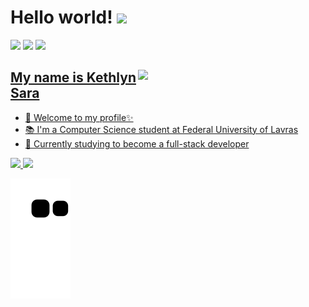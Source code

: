  # Hello world! <img src="https://github.com/TheDudeThatCode/TheDudeThatCode/blob/master/Assets/Hi.gif" width="29px">

<p>
 <a href="https://https://www.instagram.com/kethlynsara//" target="_blank"><img src="https://img.shields.io/badge/-Instagram-%23E4405F?style=for-the-badge&logo=instagram&logoColor=white" target="_blank"></a>
 <a href="https://www.linkedin.com/in/kethlyn-sara-0550631b3/" target="_blank"><img src="https://img.shields.io/badge/-LinkedIn-%230077B5?style=for-the-badge&logo=linkedin&logoColor=white" target="_blank"></a>
 <a href="mailto:kethlynsaraa@gmail.com?subject=Hello%20again"><img src="https://img.shields.io/badge/Gmail-D14836?style=for-the-badge&logo=gmail&logoColor=white" target="blank"></ a>
<!--  <a hef="https://img.shields.io/badge/-kethlynsaraa@gmail.com/"  target="_blank"><img src="https://img.shields.io/badge/Gmail-D14836?style=for-the-badge&logo=gmail&logoColor=white" target="blank"></a> -->
</p>

<!-- 
[![Gmail Badge](https://img.shields.io/badge/-kethlynsaraa@gmail.com-c14438?style=flat-square&logo=Gmail&logoColor=white&link=mailto:kethlynsaraa@gmail.com)](mailto:kethlynsaraa@gmail.com) -->
 

<img src="https://media2.giphy.com/media/sxOhzsn0DUXR3PvbxD/giphy.gif" align="right" width="300px">
  
## My name is Kethlyn Sara
  - 👋 Welcome to my profile✨
  - 📚  I'm a Computer Science student at Federal University of Lavras
  - 🌱 Currently studying to become a full-stack developer
 
<div>
<a href="https://github.com/kethlynsara">
<img height="180em" src="https://github-readme-stats.vercel.app/api/top-langs/?username=kethlynsara&layout=compact&langs_count=7&theme=dracula"/>
<img height="180em" src="https://github-readme-stats.vercel.app/api?username=kethlynsara&show_icons=true&theme=dracula&include_all_commits=true&count_private=true"/>
</div>
  
  
![Snake animation](https://github.com/rafaballerini/rafaballerini/blob/output/github-contribution-grid-snake.svg)


